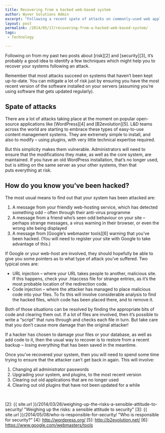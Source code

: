 ```yaml
---
title: Recovering from a hacked web-based system
author: Wyver Solutions Admin
excerpt: "Following a recent spate of attacks on commonly-used web applications, I discuss how to recover from an attack, and how to try to ensure it doesn't happen again."
layout: post
permalink: /2014/05/17/recovering-from-a-hacked-web-based-system/
tags:
 - Technology

---
```

Following on from my past two posts about [risk][2] and [security][3], it&#8217;s probably a good idea to identify a few techniques which might help you to recover your systems following an attack.

Remember that most attacks succeed on systems that haven&#8217;t been kept up-to-date. You can mitigate a lot of risk just by ensuring you have the most recent version of the software installed on your servers (assuming you&#8217;re using software that gets updated regularly).

## Spate of attacks

There are a lot of attacks taking place at the moment on popular open-source applications like [WordPress][4] and [B2evolution][5]. L&amp;D teams across the world are starting to embrace these types of easy-to-use content management systems. They are extremely simple to install, and also to modify &#8211; using plugins, with very little technical expertise required.

But this simplicity makes them vulnerable. Administrators will need to ensure that the modifications they make, as well as the core system, are maintained. If you have an old WordPress installation, that&#8217;s no longer used, but is sitting on the same server as your other systems, then that puts everything at risk.

## How do you know you&#8217;ve been hacked?

The most usual means to find out that your system has been attacked are:

  1. A message from your friendly web-hosting service, which has detected something odd &#8211; often through their anti-virus programme
  2. A message from a friend who&#8217;s seen odd behaviour on your site &#8211; perhaps strange messages, a virus warning in their browser, or even the wrong site being displayed
  3. A message from [Google&#8217;s webmaster tools][6] warning that you&#8217;ve been hacked. (You will need to register your site with Google to take advantage of this.)

If Google or your web-host are involved, they should hopefully be able to give you some pointers as to what type of attack you&#8217;ve suffered. Two typical ones are:

  * URL injection &#8211; where your URL takes people to another, malicious site. If this happens, check your .htaccess file for strange entries, as it&#8217;s the most probable location of the redirection code.
  * Code injection &#8211; where the attacker has managed to place malicious code into your files. To fix this will involve considerable analysis to find the hacked files, which code has been placed there, and to remove it.

Both of those situations can be resolved by finding the appropriate bits of code and clearing them out. If a lot of files are involved, then it&#8217;s possible to write a &#8220;script&#8221; that runs through and checks each file in turn. But take care that you don&#8217;t cause more damage than the original attacker!

If a hacker has chosen to damage your files or your database, as well as add code to it, then the usual way to recover is to restore from a recent backup &#8211; losing everything that has been saved in the meantime.

Once you&#8217;ve recovered your system, then you will need to spend some time trying to ensure that the attacker can&#8217;t get back in again. This will involve:

  1. Changing all administrator passwords
  2. Upgrading your system, and plugins, to the most recent version
  3. Clearing out old applications that are no longer used
  4. Clearing out old plugins that have not been updated for a while

&nbsp;

[2]: {{ site.url }}/2014/03/26/weighing-up-the-risks-a-sensible-attitude-to-security/ "Weighing up the risks: a sensible attitude to security"
 [3]: {{ site.url }}/2014/05/08/who-is-responsible-for-security/ "Who is responsible for security?"
 [4]: http://wordpress.org/
 [5]: http://b2evolution.net/
 [6]: https://www.google.com/webmasters/tools
